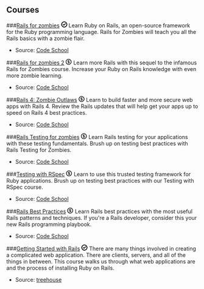 Courses
-------

###[Rails for zombies](http://www.codeschool.com/courses/rails-for-zombies-redux) ![Free](/images/free.png)
Learn Ruby on Rails, an open-source framework for the Ruby programming language. Rails for Zombies will teach you all the Rails basics with a zombie flair.

- Source: [Code School](http://www.codeschool.com/)

###[Rails for zombies 2](http://www.codeschool.com/courses/rails-for-zombies-2) ![Paid](/images/paid.png)
Learn more Rails with this sequel to the infamous Rails for Zombies course. Increase your Ruby on Rails knowledge with even more zombie learning.

- Source: [Code School](http://www.codeschool.com/)

###[Rails 4: Zombie Outlaws](http://www.codeschool.com/courses/rails-4-zombie-outlaws) ![Paid](/images/paid.png)
Learn to build faster and more secure web apps with Rails 4. Review the Rails updates that will help get your apps up to speed on Rails 4 best practices.

- Source: [Code School](http://www.codeschool.com/)

###[Rails Testing for zombies](http://www.codeschool.com/courses/rails-testing-for-zombies) ![Paid](/images/paid.png)
Learn Rails testing for your applications with these testing fundamentals. Brush up on testing best practices with Rails Testing for Zombies.

- Source: [Code School](http://www.codeschool.com/)

###[Testing with RSpec](http://www.codeschool.com/courses/testing-with-rspec) ![Paid](/images/paid.png)
Learn to use this trusted testing framework for Ruby applications. Brush up on testing best practices with our Testing with RSpec course.

- Source: [Code School](http://www.codeschool.com/)

###[Rails Best Practices](http://www.codeschool.com/courses/rails-best-practices) ![Paid](/images/paid.png)
Learn Rails best practices with the most useful Rails patterns and techniques. If you're a Rails developer, consider this your new Rails programming playbook.

- Source: [Code School](http://www.codeschool.com/)

###[Getting Started with Rails](http://teamtreehouse.com/library/programming/build-a-simple-ruby-on-rails-application/getting-started-with-rails) ![Free](/images/free.png)
There are many things involved in creating a complicated web application. There are clients, servers, and all of the things in between. This course walks us through what web applications are and the process of installing Ruby on Rails.

- Source: [treehouse](http://teamtreehouse.com/)